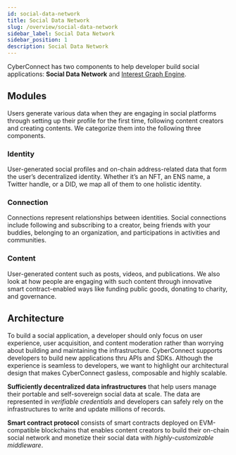 ```yaml
---
id: social-data-network
title: Social Data Network
slug: /overview/social-data-network
sidebar_label: Social Data Network
sidebar_position: 1
description: Social Data Network
---
```


CyberConnect has two components to help developer build social applications: **Social Data Network** and [Interest Graph Engine](/overview/interest-graph-engine).

## Modules

Users generate various data when they are engaging in social platforms through setting up their profile for the first time, following content creators and creating contents. We categorize them into the following three components.

### Identity

User-generated social profiles and on-chain address-related data that form the user’s decentralized identity. Whether it’s an NFT, an ENS name, a Twitter handle, or a DID, we map all of them to one holistic identity.

### Connection

Connections represent relationships between identities. Social connections include following and subscribing to a creator, being friends with your buddies, belonging to an organization, and participations in activities and communities.

### Content

User-generated content such as posts, videos, and publications. We also look at how people are engaging with such content through innovative smart contract-enabled ways like funding public goods, donating to charity, and governance.

## Architecture

To build a social application, a developer should only focus on user experience, user acquisition, and content moderation rather than worrying about building and maintaining the infrastructure. CyberConnect supports developers to build new applications thru APIs and SDKs. Although the experience is seamless to developers, we want to highlight our architectural design that makes CyberConnect gasless, composable and highly scalable.

**Sufficiently decentralized data infrastructures** that help users manage their portable and self-sovereign social data at scale. The data are represented in _verifiable credentials_ and developers can safely rely on the infrastructures to write and update millions of records.

**Smart contract protocol** consists of smart contracts deployed on EVM-compatible blockchains that enables content creators to build their on-chain social network and monetize their social data with _highly-customizable middleware_.
